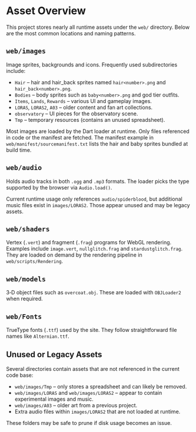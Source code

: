 # Asset Overview

This project stores nearly all runtime assets under the `web/` directory. Below are the most common locations and naming patterns.

## `web/images`
Image sprites, backgrounds and icons. Frequently used subdirectories include:

- `Hair` – hair and hair_back sprites named `hair<number>.png` and `hair_back<number>.png`.
- `Bodies` – body sprites such as `baby<number>.png` and god tier outfits.
- `Items`, `Lands`, `Rewards` – various UI and gameplay images.
- `LORAS`, `LORAS2`, `A03` – older content and fan art collections.
- `observatory` – UI pieces for the observatory scene.
- `Tmp` – temporary resources (contains an unused spreadsheet).

Most images are loaded by the Dart loader at runtime. Only files referenced in code or the manifest are fetched. The manifest example in `web/manifest/sourcemanifest.txt` lists the hair and baby sprites bundled at build time.

## `web/audio`
Holds audio tracks in both `.ogg` and `.mp3` formats. The loader picks the type supported by the browser via `Audio.load()`.

Current runtime usage only references `audio/spiderblood`, but additional music files exist in `images/LORAS2`. Those appear unused and may be legacy assets.

## `web/shaders`
Vertex (`.vert`) and fragment (`.frag`) programs for WebGL rendering. Examples include `image.vert`, `nullglitch.frag` and `stardustglitch.frag`. They are loaded on demand by the rendering pipeline in `web/scripts/Rendering`.

## `web/models`
3‑D object files such as `overcoat.obj`. These are loaded with `OBJLoader2` when required.

## `web/Fonts`
TrueType fonts (`.ttf`) used by the site. They follow straightforward file names like `Alternian.ttf`.

## Unused or Legacy Assets
Several directories contain assets that are not referenced in the current code base:

- `web/images/Tmp` – only stores a spreadsheet and can likely be removed.
- `web/images/LORAS` and `web/images/LORAS2` – appear to contain experimental images and music.
- `web/images/A03` – older art from a previous project.
- Extra audio files within `images/LORAS2` that are not loaded at runtime.

These folders may be safe to prune if disk usage becomes an issue.
